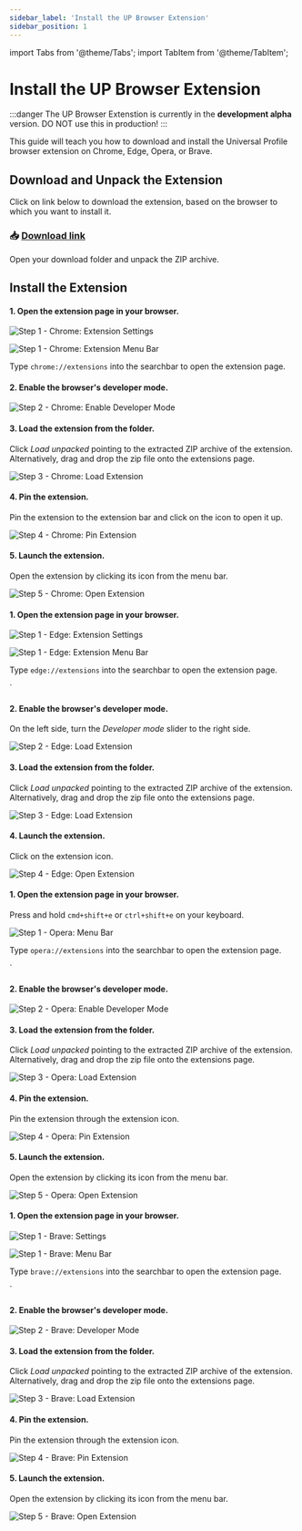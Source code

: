 ```yaml
---
sidebar_label: 'Install the UP Browser Extension'
sidebar_position: 1
---
```


import Tabs from '@theme/Tabs';
import TabItem from '@theme/TabItem';

# Install the UP Browser Extension

:::danger
The UP Browser Extenstion is currently in the **development alpha** version. DO NOT use this in production!
:::

This guide will teach you how to download and install the Universal Profile browser extension on Chrome, Edge, Opera, or Brave.

## Download and Unpack the Extension

Click on link below to download the extension, based on the browser to which you want to install it.

### :inbox_tray: **[Download link](https://storage.googleapis.com/up-browser-extension/universalprofile-extension-v1.0.0-develop.143.zip)**

Open your download folder and unpack the ZIP archive.

## Install the Extension

<Tabs>
  <TabItem value="chrome" label="Chrome">

#### 1. Open the extension page in your browser.

<Tabs>
  <TabItem value="chrome-settings" label="Using Settings">

![Step 1 - Chrome: Extension Settings](../../../../static/img/extension/chrome1.png)

  </TabItem>
  <TabItem value="chrome-menu" label="Using Menu Bar">

![Step 1 - Chrome: Extension Menu Bar](../../../../static/img/extension/chrome2.png)

  </TabItem>
  <TabItem value="chrome-url" label="Using URL">

Type `chrome://extensions` into the searchbar to open the extension page.

  </TabItem>
</Tabs>

#### 2. Enable the browser's developer mode.

![Step 2 - Chrome: Enable Developer Mode](../../../../static/img/extension/chrome3.png)

#### 3. Load the extension from the folder.

Click _Load unpacked_ pointing to the extracted ZIP archive of the extension.<br/>
Alternatively, drag and drop the zip file onto the extensions page.

![Step 3 - Chrome: Load Extension](../../../../static/img/extension/chrome4.png)

#### 4. Pin the extension.

Pin the extension to the extension bar and click on the icon to open it up.

![Step 4 - Chrome: Pin Extension](../../../../static/img/extension/chrome5.png)

#### 5. Launch the extension.

Open the extension by clicking its icon from the menu bar.

![Step 5 - Chrome: Open Extension](../../../../static/img/extension/chrome6.png)

  </TabItem>
  <TabItem value="edge" label="Edge">

#### 1. Open the extension page in your browser.

<Tabs>
  <TabItem value="edge-settings" label="Using Settings">

![Step 1 - Edge: Extension Settings](../../../../static/img/extension/edge1.png)

  </TabItem>
  <TabItem value="edge-menu" label="Using Menu Bar">

![Step 1 - Edge: Extension Menu Bar](../../../../static/img/extension/edge2.png)

  </TabItem>
  <TabItem value="edge-url" label="Using URL">

Type `edge://extensions` into the searchbar to open the extension page.

  </TabItem>
</Tabs>`

#### 2. Enable the browser's developer mode.

On the left side, turn the _Developer mode_ slider to the right side.

![Step 2 - Edge: Load Extension](../../../../static/img/extension/edge3.png)

#### 3. Load the extension from the folder.

Click _Load unpacked_ pointing to the extracted ZIP archive of the extension.<br/>
Alternatively, drag and drop the zip file onto the extensions page.

![Step 3 - Edge: Load Extension](../../../../static/img/extension/edge3.png)

#### 4. Launch the extension.

Click on the extension icon.

![Step 4 - Edge: Open Extension](../../../../static/img/extension/edge4.png)

  </TabItem>
  <TabItem value="opera" label="Opera">

#### 1. Open the extension page in your browser.

<Tabs>
  <TabItem value="opera-shortcut" label="Using Shortcut">

Press and hold `cmd+shift+e` or `ctrl+shift+e` on your keyboard.

  </TabItem>
  <TabItem value="opera-menu" label="Using Menu Bar">

![Step 1 - Opera: Menu Bar](../../../../static/img/extension/opera1.png)

  </TabItem>
  <TabItem value="opera-url" label="Using URL">

Type `opera://extensions` into the searchbar to open the extension page.

  </TabItem>
</Tabs>`

#### 2. Enable the browser's developer mode.

![Step 2 - Opera: Enable Developer Mode](../../../../static/img/extension/opera2.png)

#### 3. Load the extension from the folder.

Click _Load unpacked_ pointing to the extracted ZIP archive of the extension.<br/>
Alternatively, drag and drop the zip file onto the extensions page.

![Step 3 - Opera: Load Extension](../../../../static/img/extension/opera3.png)

#### 4. Pin the extension.

Pin the extension through the extension icon.

![Step 4 - Opera: Pin Extension](../../../../static/img/extension/opera4.png)

#### 5. Launch the extension.

Open the extension by clicking its icon from the menu bar.

![Step 5 - Opera: Open Extension](../../../../static/img/extension/opera5.png)

  </TabItem>
  <TabItem value="brave" label="Brave">

#### 1. Open the extension page in your browser.

<Tabs>
  <TabItem value="brave-settings" label="Using Settings">

![Step 1 - Brave: Settings](../../../../static/img/extension/brave1.png)

  </TabItem>
  <TabItem value="brave-menu" label="Using Menu Bar">

![Step 1 - Brave: Menu Bar](../../../../static/img/extension/brave2.png)

  </TabItem>
  <TabItem value="brave-url" label="Using URL">

Type `brave://extensions` into the searchbar to open the extension page.

  </TabItem>
</Tabs>`

#### 2. Enable the browser's developer mode.

![Step 2 - Brave: Developer Mode](../../../../static/img/extension/brave3.png)

#### 3. Load the extension from the folder.

Click _Load unpacked_ pointing to the extracted ZIP archive of the extension.<br/>
Alternatively, drag and drop the zip file onto the extensions page.

![Step 3 - Brave: Load Extension](../../../../static/img/extension/brave4.png)

#### 4. Pin the extension.

Pin the extension through the extension icon.

![Step 4 - Brave: Pin Extension](../../../../static/img/extension/brave5.png)

#### 5. Launch the extension.

Open the extension by clicking its icon from the menu bar.

![Step 5 - Brave: Open Extension](../../../../static/img/extension/brave6.png)

  </TabItem>
</Tabs>
